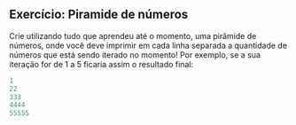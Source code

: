 ## Exercício: Piramide de números

Crie utilizando tudo que aprendeu até o momento, uma pirâmide de números, onde você deve imprimir em cada linha separada a quantidade de números que está sendo iterado no momento! Por exemplo, se a sua iteração for de 1 a 5 ficaria assim o resultado final:

```java
1
22
333
4444
55555
```
